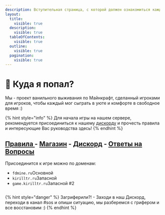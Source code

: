 ```yaml
---
description: Вступительная страница, с которой должен ознакомиться каждый!
layout:
  title:
    visible: true
  description:
    visible: true
  tableOfContents:
    visible: true
  outline:
    visible: true
  pagination:
    visible: true
---
```


# 👀 Куда я попал?

Мы - проект ванильного выживания по Майнкрафт, сделанный игроками для игроков, чтобы каждый мог сыграть в уюте и комфорте в свободное время :)

{% hint style="info" %}
Для начала игры на нашем сервере, рекомендуется присоединиться к нашему [дискорду](https://discord.gg/uqzCND38qp) и прочесть правила и интересующие Вас руководства здесь!
{% endhint %}

## [Правила ](informaciya/markdown.md)- [Магазин](https://store.fdmine.ru/) - [Дискорд](https://discord.gg/uqzCND38qp) - [Ответы на Вопросы](informaciya/chasto-zadavaemye-voprosy.md)

Присоединится к игре можно по доменам:

* `fdmine.ru`Основной
* `kirilltr.ru`Запасной
* `game.kirilltr.ru`Запасной #2

<figure><img src=".gitbook/assets/2024-09-01_14.48.50.png" alt=""><figcaption></figcaption></figure>

{% hint style="danger" %}
Загриферили?! - Заходи в наш Дискорд, переходи в канал #sos и опиши ситуацию, мы разберемся с грифером и все восстановим :)
{% endhint %}
